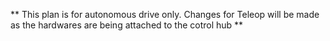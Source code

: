 ** This plan is for autonomous drive only. Changes for Teleop will be made as the hardwares are being attached to the cotrol hub **
